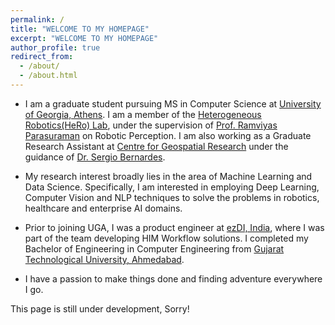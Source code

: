 ```yaml
---
permalink: /
title: "WELCOME TO MY HOMEPAGE"
excerpt: "WELCOME TO MY HOMEPAGE"
author_profile: true
redirect_from: 
  - /about/
  - /about.html
---
```






- I am a graduate student pursuing MS in Computer Science at [University of Georgia, Athens](https://www.uga.edu/). I am a member of the [Heterogeneous Robotics(HeRo) Lab](http://hero.uga.edu/), under the supervision of [Prof. Ramviyas Parasuraman](http://cobweb.cs.uga.edu/~ramviyas/) on Robotic Perception. I am also working as a Graduate Research Assistant at [Centre for Geospatial Research](http://cgr.uga.edu/) under the guidance of [Dr. Sergio Bernardes](http://cgr.uga.edu/index.php/about/sergio-bernardes/index.html).

- My research interest broadly lies in the area of Machine Learning and Data Science. Specifically, I am interested in employing Deep Learning, Computer Vision and NLP techniques to solve the problems in robotics, healthcare and enterprise AI domains. 

- Prior to joining UGA, I was a product engineer at [ezDI, India](https://www.ezdi.com/), where I was part of the team developing HIM Workflow solutions. I completed my Bachelor of Engineering in Computer Engineering from [Gujarat Technological University, Ahmedabad](https://www.gtu.ac.in/).

- I have a passion to make things done and finding adventure everywhere I go.





This page is still under development, Sorry!



